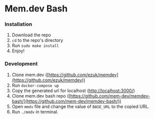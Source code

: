 # Mem.dev Bash

### Installation

1. Download the repo
2. `cd` to the repo's directory
3. Run `sudo make install`
4. Enjoy!

### Development

1. Clone mem.dev ([https://github.com/ezuk/memdev](https://github.com/ezuk/memdev))
2. Run `docker-compose up`
3. Copy the generated url for localhost ([http://localhost:3000/](http://localhost:3000/))
4. Clone mem.dev bash repo ([https://github.com/mem-dev/memdev-bash/](https://github.com/mem-dev/memdev-bash/))
4. Open `mmdv` file and change the value of `BASE_URL` to the copied URL.
5. Run `./mmdv` in terminal.